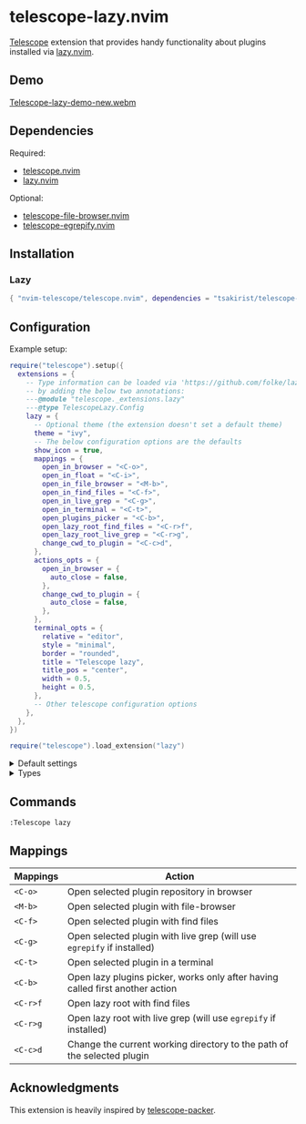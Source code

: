 # telescope-lazy.nvim

[Telescope](https://github.com/nvim-telescope/telescope.nvim) extension that
provides handy functionality about plugins installed via
[lazy.nvim](https://github.com/folke/lazy.nvim).

## Demo

[Telescope-lazy-demo-new.webm](https://github.com/user-attachments/assets/416a928f-c13f-4e98-9365-c1173a3fa4ff)

## Dependencies

Required:

- [telescope.nvim](https://github.com/nvim-telescope/telescope.nvim)
- [lazy.nvim](https://github.com/folke/lazy.nvim)

Optional:

- [telescope-file-browser.nvim](https://github.com/nvim-telescope/telescope-file-browser.nvim)
- [telescope-egrepify.nvim](https://github.com/fdschmidt93/telescope-egrepify.nvim)

## Installation

### Lazy

```lua
{ "nvim-telescope/telescope.nvim", dependencies = "tsakirist/telescope-lazy.nvim" }
```

## Configuration

Example setup:

```lua
require("telescope").setup({
  extensions = {
    -- Type information can be loaded via 'https://github.com/folke/lazydev.nvim'
    -- by adding the below two annotations:
    ---@module "telescope._extensions.lazy"
    ---@type TelescopeLazy.Config
    lazy = {
      -- Optional theme (the extension doesn't set a default theme)
      theme = "ivy",
      -- The below configuration options are the defaults
      show_icon = true,
      mappings = {
        open_in_browser = "<C-o>",
        open_in_float = "<C-i>",
        open_in_file_browser = "<M-b>",
        open_in_find_files = "<C-f>",
        open_in_live_grep = "<C-g>",
        open_in_terminal = "<C-t>",
        open_plugins_picker = "<C-b>",
        open_lazy_root_find_files = "<C-r>f",
        open_lazy_root_live_grep = "<C-r>g",
        change_cwd_to_plugin = "<C-c>d",
      },
      actions_opts = {
        open_in_browser = {
          auto_close = false,
        },
        change_cwd_to_plugin = {
          auto_close = false,
        },
      },
      terminal_opts = {
        relative = "editor",
        style = "minimal",
        border = "rounded",
        title = "Telescope lazy",
        title_pos = "center",
        width = 0.5,
        height = 0.5,
      },
      -- Other telescope configuration options
    },
  },
})

require("telescope").load_extension("lazy")
```

<details>
    <summary>Default settings</summary>

```lua
---@type TelescopeLazy.Config
local defaults = {
  -- Whether or not to show the icon in the first column
  show_icon = true,
  -- Mappings for the actions
  mappings = {
    open_in_browser = "<C-o>",
    open_in_file_browser = "<M-b>",
    open_in_find_files = "<C-f>",
    open_in_live_grep = "<C-g>",
    open_in_terminal = "<C-t>",
    open_plugins_picker = "<C-b>", -- Works only after having called first another action
    open_lazy_root_find_files = "<C-r>f",
    open_lazy_root_live_grep = "<C-r>g",
    change_cwd_to_plugin = "<C-c>d",
  },
  -- Extra configuration options for the actions
  actions_opts = {
    open_in_browser = {
      -- Close the telescope window after the action is executed
      auto_close = false,
    },
    change_cwd_to_plugin = {
      -- Close the telescope window after the action is executed
      auto_close = false,
    },
  },
  -- Configuration that will be passed to the window that hosts the terminal
  -- For more configuration options check 'nvim_open_win()'
  terminal_opts = {
    relative = "editor",
    style = "minimal",
    border = "rounded",
    title = "Telescope lazy",
    title_pos = "center",
    width = 0.5,
    height = 0.5,
  },
}
```

</details>

<details>
    <summary>Types</summary>

```lua
---@class TelescopeLazy.Config
---@field show_icon? boolean Whether or not to show the icon in the first column of the picker.
---@field mappings? TelescopeLazy.Mappings Mappings for the picker actions.
---@field actions_opts? TelescopeLazy.ActionsOpts Configuration options for the picker actions.
---@field terminal_opts? vim.api.keyset.win_config Configuration for the terminal window action.
---@field theme? TelescopeLazy.Theme The Telescope theme to use for the picker.

---@alias TelescopeLazy.Theme "dropdown" | "cursor" |"ivy"

---@class TelescopeLazy.Mappings
---@field open_in_browser? string
---@field open_in_file_browser? string
---@field open_in_find_files? string
---@field open_in_live_grep? string
---@field open_in_terminal? string
---@field open_plugins_picker? string
---@field open_lazy_root_find_files? string
---@field open_lazy_root_live_grep? string
---@field change_cwd_to_plugin? string

---@class TelescopeLazy.ActionOpts
---@field auto_close? boolean Automatically close the telescope window after the action is executed.

---@class TelescopeLazy.ActionsOpts
---@field open_in_browser TelescopeLazy.ActionOpts
---@field change_cwd_to_plugin TelescopeLazy.ActionOpts
```

</details>

## Commands

`:Telescope lazy`

## Mappings

| Mappings | Action                                                                        |
| -------- | ----------------------------------------------------------------------------- |
| `<C-o>`  | Open selected plugin repository in browser                                    |
| `<M-b>`  | Open selected plugin with file-browser                                        |
| `<C-f>`  | Open selected plugin with find files                                          |
| `<C-g>`  | Open selected plugin with live grep (will use `egrepify` if installed)        |
| `<C-t>`  | Open selected plugin in a terminal                                            |
| `<C-b>`  | Open lazy plugins picker, works only after having called first another action |
| `<C-r>f` | Open lazy root with find files                                                |
| `<C-r>g` | Open lazy root with live grep (will use `egrepify` if installed)              |
| `<C-c>d` | Change the current working directory to the path of the selected plugin       |

## Acknowledgments

This extension is heavily inspired by
[telescope-packer](https://github.com/nvim-telescope/telescope-packer.nvim).

